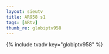 ```yaml
--- 
layout: sieutv
title: AR958 s1
tags: [ARtv]
thumb_re: globiptv958
---
```

{% include tvadv key="globiptv958" %} 
